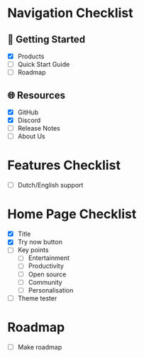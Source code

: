 # Navigation Checklist

## 🚀 Getting Started
- [X] Products
- [ ] Quick Start Guide
- [ ] Roadmap

## 🌐 Resources
- [x] GitHub
- [x] Discord
- [ ] Release Notes
- [ ] About Us

# Features Checklist
- [ ] Dutch/English support

# Home Page Checklist
- [x] Title
- [x] Try now button
- [ ] Key points
    - [ ] Entertainment
    - [ ] Productivity
    - [ ] Open source
    - [ ] Community
    - [ ] Personalisation
    
- [ ] Theme tester

# Roadmap
- [ ] Make roadmap
